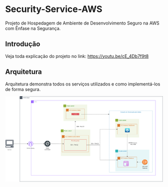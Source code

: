 # Security-Service-AWS
Projeto de Hospedagem de Ambiente de Desenvolvimento Seguro na AWS com Ênfase na Segurança.

## Introdução
Veja toda explicação do projeto no link: https://youtu.be/cE_4Db7f9t8

## Arquitetura
Arquitetura demonstra todos os serviços utilizados e como implementá-los de forma segura.

<img src="arquitetura.png">
